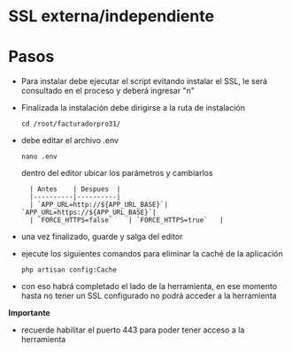 # SSL externa/independiente
# Pasos
- Para instalar debe ejecutar el script evitando instalar el SSL, le será consultado en el proceso y deberá ingresar "n"
- Finalizada la instalación debe dirigirse a la ruta de instalación

    `cd /root/facturadorpro31/`

- debe editar el archivo .env

    `nano .env`

    dentro del editor ubicar los parámetros y cambiarlos

        | Antes    | Despues  | 
        |----------|----------|
        | `APP_URL=http://${APP_URL_BASE}`| `APP_URL=https://${APP_URL_BASE}`| 
        | `FORCE_HTTPS=false`    | `FORCE_HTTPS=true`   | 
- una vez finalizado, guarde y salga del editor
- ejecute los siguientes comandos para eliminar la caché de la aplicación
    ~~~
    php artisan config:Cache
    ~~~
- con eso habrá completado el lado de la herramienta, en ese momento hasta no tener un SSL configurado no podrá acceder a la herramienta

**Importante**
- recuerde habilitar el puerto 443 para poder tener acceso a la herramienta
